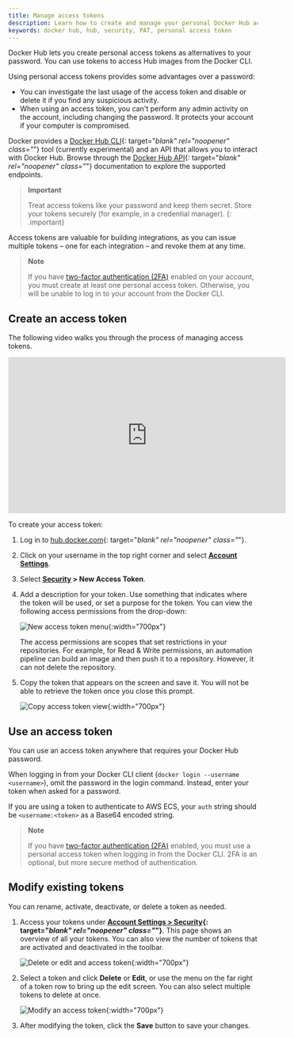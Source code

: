 ```yaml
---
title: Manage access tokens
description: Learn how to create and manage your personal Docker Hub access tokens to securely push and pull images programmatically.
keywords: docker hub, hub, security, PAT, personal access token
---
```


Docker Hub lets you create personal access tokens as alternatives to your password. You can use tokens to access Hub images from the Docker CLI.

Using personal access tokens provides some advantages over a password:

* You can investigate the last usage of the access token and disable or delete
  it if you find any suspicious activity.
* When using an access token, you can't perform any admin activity on the account, including changing the password. It protects your account if your computer is compromised.
  
Docker provides a [Docker Hub CLI](https://github.com/docker/hub-tool#readme){: target="_blank" rel="noopener" class="_"}
tool (currently experimental) and an API that allows you to interact with Docker Hub. Browse through the [Docker Hub API](/docker-hub/api/latest/){: target="_blank" rel="noopener" class="_"} documentation to explore the supported endpoints.

> **Important**
>
> Treat access tokens like your password and keep them secret. Store your
> tokens securely (for example, in a credential manager).
{: .important}

Access tokens are valuable for building integrations, as you can issue
multiple tokens &ndash; one for each integration &ndash; and revoke them at
any time.

   > **Note**
   >
   > If you have [two-factor authentication (2FA)](2fa/index.md) enabled on
   > your account, you must create at least one personal access token. Otherwise,
   > you will be unable to log in to your account from the Docker CLI.


## Create an access token

The following video walks you through the process of managing access tokens.

<iframe width="560" height="315" src="https://www.youtube-nocookie.com/embed/Qs5xGj85Aek" frameborder="0" allow="accelerometer; autoplay; clipboard-write; encrypted-media; gyroscope; picture-in-picture" allowfullscreen></iframe>

To create your access token:

1. Log in to [hub.docker.com](https://hub.docker.com){: target="_blank" rel="noopener" class="_"}.

2. Click on your username in the top right corner and select **[Account Settings](https://hub.docker.com/settings/general)**.

3. Select **[Security](https://hub.docker.com/settings/security) > New Access Token**.

4. Add a description for your token. Use something that indicates where the token
   will be used, or set a purpose for the token. You can view the following access
   permissions from the drop-down:

      ![New access token menu](images/hub-create-token.png){:width="700px"}

   The access permissions are scopes that set restrictions in your
   repositories. For example, for Read & Write permissions, an automation
   pipeline can build an image and then push it to a repository. However, it
   can not delete the repository.

5. Copy the token that appears on the screen and save it. You will not be able
   to retrieve the token once you close this prompt.

      ![Copy access token view](images/hub-copy-token.png){:width="700px"}

## Use an access token

You can use an access token anywhere that requires your Docker Hub
password.

When logging in from your Docker CLI client (`docker login --username <username>`),
omit the password in the login command. Instead, enter your token when asked for
a password.

If you are using a token to authenticate to AWS ECS, your `auth` string should be `<username:<token>` as a Base64 encoded string.

> **Note**
>
> If you have [two-factor authentication (2FA)](2fa/index.md) enabled, you must
> use a personal access token when logging in from the Docker CLI. 2FA is an
> optional, but more secure method of authentication.

## Modify existing tokens

You can rename, activate, deactivate, or delete a token as needed.

1. Access your tokens under **[Account Settings > Security](https://hub.docker.com/settings/security){: target="_blank" rel="noopener" class="_"}**.
   This page shows an overview of all your tokens. You can also view the number
   of tokens that are activated and deactivated in the toolbar.

   ![Delete or edit and access token](images/hub-delete-edit-token.png){:width="700px"}

2. Select a token and click **Delete** or **Edit**, or use the menu on
   the far right of a token row to bring up the edit screen. You can also
   select multiple tokens to delete at once.

      ![Modify an access token](images/hub-edit-token.png){:width="700px"}

3. After modifying the token, click the **Save** button to save your changes.
